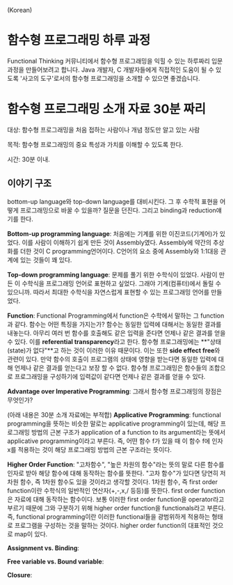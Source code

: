 (Korean)

함수형 프로그래밍 하루 과정
==========

Functional Thinking 커뮤니티에서 함수형 프로그래밍을 익힐 수 있는 하루짜리 입문 과정을 만들어보려고 합니다. 
Java 개발자, C 개발자들에게 직접적인 도움이 될 수 있도록 '사고의 도구'로서의 함수형 프로그래밍을 소개할 수 있으면 좋겠습니다.


# 함수형 프로그래밍 소개 자료 30분 짜리

대상: 함수형 프로그래밍을 처음 접하는 사람이나 개념 정도만 알고 있는 사람

목적: 함수형 프로그래밍의 중요 특성과 가치를 이해할 수 있도록 한다.

시간: 30분 이내.

## 이야기 구조
bottom-up language와 top-down language를 대비시킨다. 그 후 수학적 표현을 어떻게 프로그래밍으로 바꿀 수 있을까? 질문을 던진다.
그리고 binding과 reduction얘기를 한다.

**Bottom-up programming language**: 처음에는 기계를 위한 이진코드(기계어)가 있었다. 이를 사람이 이해하기 쉽게 만든 것이 Assembly였다. Assembly에 약간의 추상화를 더한 것이 C programming언어이다. C언어의 요소 중에 Assembly와 1:1대응 관계에 있는 것들이 꽤 있다. 

**Top-down programming language**: 문제를 풀기 위한 수학식이 있었다. 사람이 만든 이 수학식을 프로그래밍 언어로 표현하고 싶었다. 그래야 기계(컴퓨터)에서 돌릴 수 있으니까. 따라서 최대한 수학식을 자연스럽게 표현할 수 있는 프로그래밍 언어를 만들었다.

**Function**: Functional Programming에서 function은 수학에서 말하는 그 function과 같다. 함수는 어떤 특징을 가지는가? 함수는 동일한 입력에 대해서는 동일한 결과를 내놓는다. 아무리 여러 번 함수를 호출해도 같은 입력을 준다면 언제나 같은 결과를 얻을 수 있다. 이를 **referential transparency**라고 한다. 함수형 프로그래밍에는 **"상태(state)가 없다"**고 하는 것이 이러한 이유 때문이다. 이는 또한 **side effect free**와 관련이 있다. 만약 함수의 호출이 프로그램의 상태에 영향을 받는다면 동일한 입력에 대해 언제나 같은 결과를 얻는다고 보장 할 수 없다. 함수형 프로그래밍은 함수들의 조합으로 프로그래밍을 구성하기에 입력값이 같다면 언제나 같은 결과를 얻을 수 있다.


**Advantage over Imperative Programming**: 그래서 함수형 프로그래밍의 장점은 무엇인가?


(아래 내용은 30분 소개 자료에는 부적합)
**Applicative Programming**: functional programming을 뜻하는 비슷한 말로는 applicative programming이 있는데, 해당 프로그래밍 방법의 근본 구조가 application of a function to its argument라는 뜻에서 applicative programming이라고 부른다. 즉, 어떤 함수 f가 있을 때 이 함수 f에 인자 x를 적용하는 것이 해당 프로그래밍 방법의 근본 구조라는 뜻이다.

**Higher Order Function**: "고차함수", "높은 차원의 함수"라는 뜻의 말로 다른 함수를 인자로 받아 해당 함수에 대해 동작하는 함수를 뜻한다. "고차 함수"가 있다면 당연히 저차원 함수, 즉 1차원 함수도 있을 것이라고 생각할 것이다. 1차원 함수, 즉 first order function이란 수학식의 일반적인 연산자(+,-,x,/ 등등)를 뜻한다. first order function은 자료에 대해 동작하는 함수이다. 보통 이러한 first order function을 operator라고 부르기 때문에 그와 구분하기 위해 higher order function을 functionals라고 부른다. 즉, functional programming이란 이러한 functional들을 광범위하게 적용하는 형태로 프로그램을 구성하는 것을 말하는 것이다. higher order function의 대표적인 것으로 map이 있다. 

**Assignment vs. Binding**: 

**Free variable vs. Bound variable**:

**Closure**:


